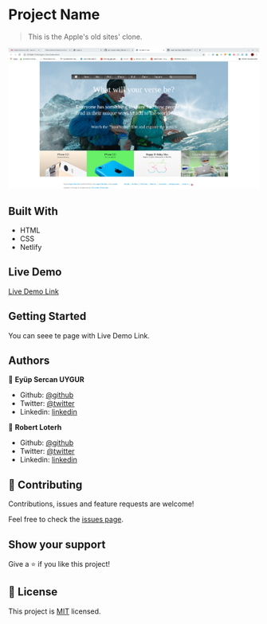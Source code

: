 # Project Name

> This is the Apple's old sites' clone.

![img](./styles/assets/Screenshot.png)

## Built With

- HTML
- CSS
- Netlify

## Live Demo

[Live Demo Link](https://angry-minsky-6b4724.netlify.app/)


## Getting Started

You can seee te page with Live Demo Link.


## Authors

👤 **Eyüp Sercan UYGUR**

- Github: [@github](https://github.com/eypsrcnuygr)
- Twitter: [@twitter](https://twitter.com/eypsrcnuygr)
- Linkedin: [linkedin](https://www.linkedin.com/in/ey%C3%BCp-sercan-uygur-a55989a1/)

👤 **Robert Loterh**

- Github: [@github](https://github.com/rloterh)
- Twitter: [@twitter](https://twitter.com/RLoterh )
- Linkedin: [linkedin](https://www.linkedin.com/in/robert-loterh-30b265135/ )

## 🤝 Contributing

Contributions, issues and feature requests are welcome!

Feel free to check the [issues page](issues/).

## Show your support

Give a ⭐️ if you like this project!

## 📝 License

This project is [MIT](lic.url) licensed.